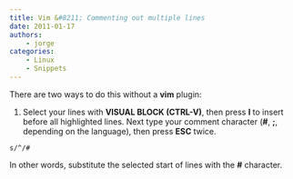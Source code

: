 ```yaml
---
title: Vim &#8211; Commenting out multiple lines
date: 2011-01-17
authors:
    - jorge
categories:
    - Linux
    - Snippets
---
```

There are two ways to do this without a **vim** plugin:

1. Select your lines with **VISUAL BLOCK (CTRL-V)**, then press **I** to insert before all highlighted lines. Next type your comment character (**\#**, **;**, depending on the language), then press **ESC** twice.

```
s/^/#
```

In other words, substitute the selected start of lines with the **\#** character.